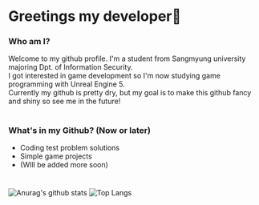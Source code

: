 # Greetings my developer👀

### Who am I?
Welcome to my github profile. I'm a student from Sangmyung university majoring Dpt. of Information Security.   
I got interested in game development so I'm now studying game programming with Unreal Engine 5.   
Currently my github is pretty dry, but my goal is to make this github fancy and shiny so see me in the future!   

#

### What's in my Github? (Now or later)
* Coding test problem solutions
* Simple game projects
* (WIll be added more soon)   

#


![Anurag's github stats](https://github-readme-stats.vercel.app/api?username=muring&show_icons=true&theme=tokyonight)
![Top Langs](https://github-readme-stats.vercel.app/api/top-langs/?username=muring&layout=compact&theme=tokyonight)

